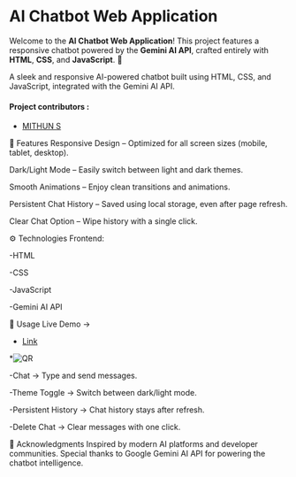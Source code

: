 # AI Chatbot Web Application 

Welcome to the **AI Chatbot Web Application**! This project features a responsive chatbot powered by the **Gemini AI API**, crafted entirely with **HTML**, **CSS**, and **JavaScript**. 🌟

A sleek and responsive AI-powered chatbot built using HTML, CSS, and JavaScript, integrated with the Gemini AI API.

<h4>Project contributors :</h4>

 * [ MITHUN S](https://github.com/ST-MITHUN) <br/>

 
🚀 Features Responsive Design – Optimized for all screen sizes (mobile, tablet, desktop).

Dark/Light Mode – Easily switch between light and dark themes.

Smooth Animations – Enjoy clean transitions and animations.

Persistent Chat History – Saved using local storage, even after page refresh.

Clear Chat Option – Wipe history with a single click.

⚙️ Technologies Frontend:

-HTML

-CSS

-JavaScript

-Gemini AI API

📝 Usage Live Demo →
 * [ Link](https://chatbot-stdm.netlify.app/) <br/>


 *![QR](https://github.com/user-attachments/assets/2b57220a-c28d-4157-960e-17f4dc3843a2)



-Chat → Type and send messages.

-Theme Toggle → Switch between dark/light mode.

-Persistent History → Chat history stays after refresh.

-Delete Chat → Clear messages with one click.

🙏 Acknowledgments Inspired by modern AI platforms and developer communities. Special thanks to Google Gemini AI API for powering the chatbot intelligence.














